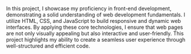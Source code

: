 In this project, I showcase my proficiency in front-end development, demonstrating a solid understanding of web development fundamentals. I utilize HTML, CSS, and JavaScript to build responsive and dynamic web interfaces. By applying these core technologies, I ensure that web pages are not only visually appealing but also interactive and user-friendly. This project highlights my ability to create a seamless user experience through well-structured and efficient code.
